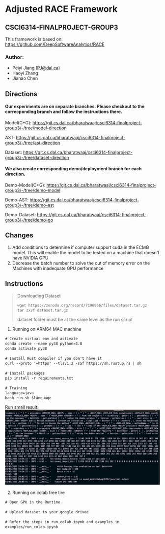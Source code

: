# Adjusted RACE Framework
## CSCI6314-FINALPROJECT-GROUP3
This framework is based on: https://github.com/DeepSoftwareAnalytics/RACE

### Author:
- Peiyi Jiang (PJ@dal.ca)
- Haoyi Zhang
- Jiahao Chen

## Directions
#### Our experiments are on separate branches. Please checkout to the correcponding branch and follow the instructions there.
Model(C+G): https://git.cs.dal.ca/bharatwaaj/csci6314-finalproject-group3/-/tree/model-direction

AST: https://git.cs.dal.ca/bharatwaaj/csci6314-finalproject-group3/-/tree/ast-direction

Dataset: https://git.cs.dal.ca/bharatwaaj/csci6314-finalproject-group3/-/tree/dataset-direction

#### We also create corresponding demo/deployment branch for each direction.
Demo-Model(C+G): https://git.cs.dal.ca/bharatwaaj/csci6314-finalproject-group3/-/tree/demo-model

Demo-AST: https://git.cs.dal.ca/bharatwaaj/csci6314-finalproject-group3/-/tree/demo-ast

Demo-Dataset: https://git.cs.dal.ca/bharatwaaj/csci6314-finalproject-group3/-/tree/demo-go



## Changes
1. Add conditions to determine if computer support cuda in the ECMG model. This will enable 
the model to be tested on a machine that doesn't have NVIDIA GPU
2. Decrease the batch number to solve the out of memory error on the Machines 
with inadequate GPU performance

## Instructions
> Downloading Dataset
> ```
> wget https://zenodo.org/record/7196966/files/dataset.tar.gz
>tar zxvf dataset.tar.gz
> ```
> dataset folder must be at the same level as the run script
1. Running on ARM64 MAC machine
```
# Create virtual env and activate
conda create --name py38 python=3.8
conda activate py38

# Install Rust compiler if you don't have it
curl --proto '=https' --tlsv1.2 -sSf https://sh.rustup.rs | sh

# Install packages
pip install -r requirements.txt

# Training
language=java
bash run.sh $language
```
Run small result:
![arm run small result](images/arm64_no_gpu_run_small_result.png)

2. Running on colab free tire

```
# Open GPU in the Runtime

# Upload dataset to your google drivee

# Refer the steps in run_colab.ipynb and examples in 
examples/run_colab.ipynb
```